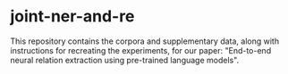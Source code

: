 # joint-ner-and-re
This repository contains the corpora and supplementary data, along with instructions for recreating the experiments, for our paper: "End-to-end neural relation extraction using pre-trained language models".
